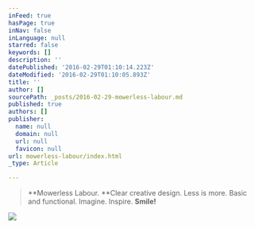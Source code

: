 ```yaml
---
inFeed: true
hasPage: true
inNav: false
inLanguage: null
starred: false
keywords: []
description: ''
datePublished: '2016-02-29T01:10:14.223Z'
dateModified: '2016-02-29T01:10:05.893Z'
title: ''
author: []
sourcePath: _posts/2016-02-29-mowerless-labour.md
published: true
authors: []
publisher:
  name: null
  domain: null
  url: null
  favicon: null
url: mowerless-labour/index.html
_type: Article

---
```

> **Mowerless Labour. **Clear creative design. Less is more. Basic and functional. Imagine. Inspire. **Smile!**

![](https://s3-us-west-2.amazonaws.com/the-grid-img/p/6e75b6051cb9ae704b49db4cc61c6563430a5e2f.jpg)
